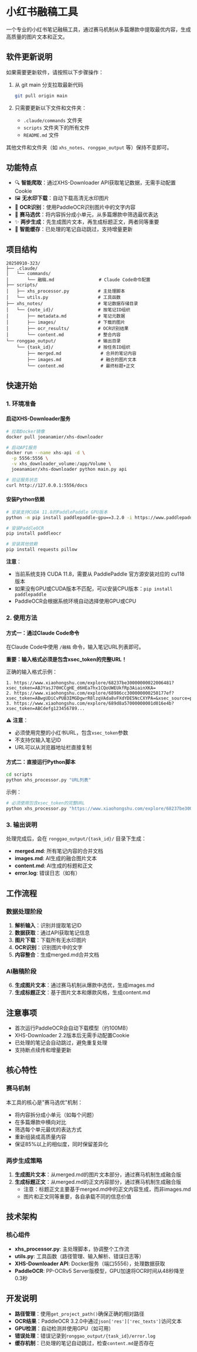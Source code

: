 # 小红书融稿工具

一个专业的小红书笔记融稿工具，通过赛马机制从多篇爆款中提取最优内容，生成高质量的图片文本和正文。

## 软件更新说明

如果需要更新软件，请按照以下步骤操作：

1. 从 git main 分支拉取最新代码
   ```bash
   git pull origin main
   ```

2. 只需要更新以下文件和文件夹：
   - `.claude/commands` 文件夹
   - `scripts` 文件夹下的所有文件
   - `README.md` 文件

其他文件和文件夹（如 `xhs_notes`、`ronggao_output` 等）保持不变即可。

## 功能特点

- 🔍 **智能爬取**：通过XHS-Downloader API获取笔记数据，无需手动配置Cookie
- 🖼️ **无水印下载**：自动下载高清无水印图片
- 📝 **OCR识别**：使用PaddleOCR识别图片中的文字内容
- 🏇 **赛马选优**：将内容拆分成小单元，从多篇爆款中筛选最优表达
- ✨ **两步生成**：先生成图片文本，再生成标题正文，两者同等重要
- 💾 **智能缓存**：已处理的笔记自动跳过，支持增量更新

## 项目结构

```
20250910-323/
├── .claude/
│   └── commands/
│       └── 融稿.md                 # Claude Code命令配置
├── scripts/
│   ├── xhs_processor.py           # 主处理脚本
│   └── utils.py                   # 工具函数
├── xhs_notes/                     # 笔记数据存储目录
│   └── {note_id}/                 # 按笔记ID组织
│       ├── metadata.md            # 笔记元数据
│       ├── images/                # 下载的图片
│       ├── ocr_results/           # OCR识别结果
│       └── content.md             # 整合内容
└── ronggao_output/                # 输出目录
    └── {task_id}/                 # 按任务ID组织
        ├── merged.md               # 合并的笔记内容
        ├── images.md               # 融合的图片文本
        └── content.md              # 最终标题+正文
```

## 快速开始

### 1. 环境准备

#### 启动XHS-Downloader服务

```bash
# 拉取Docker镜像
docker pull joeanamier/xhs-downloader

# 启动API服务
docker run --name xhs-api -d \
  -p 5556:5556 \
  -v xhs_downloader_volume:/app/Volume \
  joeanamier/xhs-downloader python main.py api

# 验证服务状态
curl http://127.0.0.1:5556/docs
```

#### 安装Python依赖

```bash
# 安装支持CUDA 11.8的PaddlePaddle GPU版本
python -m pip install paddlepaddle-gpu==3.2.0 -i https://www.paddlepaddle.org.cn/packages/stable/cu118/

# 安装PaddleOCR
pip install paddleocr

# 安装其他依赖
pip install requests pillow
```

**注意**：
- 当前系统支持 CUDA 11.8，需要从 PaddlePaddle 官方源安装对应的 cu118 版本
- 如果没有GPU或CUDA版本不匹配，可以安装CPU版本：`pip install paddlepaddle`
- PaddleOCR会根据系统环境自动选择使用GPU或CPU

### 2. 使用方法

#### 方式一：通过Claude Code命令

在Claude Code中使用 `/融稿` 命令，输入笔记URL列表即可。

**重要：输入格式必须是包含xsec_token的完整URL！**

正确的输入格式示例：

```
1. https://www.xiaohongshu.com/explore/68237be30000000022006481?xsec_token=ABJYasJ70HCCgHE_d6HEa7hx1CQoUWEUkfRp3AiainXKA=
2. https://www.xiaohongshu.com/explore/68986cc300000000250177ef?xsec_token=ABwgUDiCvPUB3IMGDgwrR8lzqVAda8vFXdYDE5NcCXYPA=&xsec_source=pc_user
3. https://www.xiaohongshu.com/explore/689d8a57000000001d016e4b?xsec_token=ABCdefg123456789...
```

⚠️ **注意**：
- 必须使用完整的小红书URL，包含`xsec_token`参数
- 不支持仅输入笔记ID
- URL可以从浏览器地址栏直接复制

#### 方式二：直接运行Python脚本

```bash
cd scripts
python xhs_processor.py "URL列表"
```

示例：

```bash
# 必须使用包含xsec_token的完整URL
python xhs_processor.py "https://www.xiaohongshu.com/explore/68237be30000000022006481?xsec_token=ABJYasJ70HCCgHE_d6HEa7hx1CQoUWEUkfRp3AiainXKA="
```

### 3. 输出说明

处理完成后，会在 `ronggao_output/{task_id}/` 目录下生成：

- **merged.md**: 所有笔记内容的合并文档
- **images.md**: AI生成的融合图片文本
- **content.md**: AI生成的标题和正文
- **error.log**: 错误日志（如有）

## 工作流程

### 数据处理阶段
1. **解析输入**：识别并提取笔记ID
2. **数据获取**：通过API获取笔记信息
3. **图片下载**：下载所有无水印图片
4. **OCR识别**：识别图片中的文字
5. **内容整合**：生成merged.md合并文档

### AI融稿阶段
6. **生成图片文本**：通过赛马机制从爆款中选优，生成images.md
7. **生成标题正文**：基于图片文本和爆款风格，生成content.md

## 注意事项

- 首次运行PaddleOCR会自动下载模型（约100MB）
- XHS-Downloader 2.2版本后无需手动配置Cookie
- 已处理的笔记会自动跳过，避免重复处理
- 支持断点续传和增量更新


## 核心特性

### 赛马机制
本工具的核心是"赛马选优"机制：
- 将内容拆分成小单元（如每个问题）
- 在多篇爆款中横向对比
- 筛选每个单元最优的表达方式
- 重新组装成高质量内容
- 保证85%以上的相似度，同时保留差异化

### 两步生成策略
1. **生成图片文本**：从merged.md的图片文本部分，通过赛马机制生成融合版
2. **生成标题正文**：从merged.md的正文内容部分，通过赛马机制生成融合版
   - 注意：标题正文主要基于merged.md中的正文内容生成，而非images.md
   - 图片和正文同等重要，各自承载不同的信息价值

## 技术架构

### 核心组件

- **xhs_processor.py**: 主处理脚本，协调整个工作流
- **utils.py**: 工具函数（路径管理、输入解析、错误日志等）
- **XHS-Downloader API**: Docker服务（端口5556），处理数据获取
- **PaddleOCR**: PP-OCRv5 Server版模型，GPU加速将OCR时间从48秒降至0.3秒


## 开发说明

- **路径管理**：使用`get_project_path()`确保正确的相对路径
- **OCR结果**：PaddleOCR 3.2.0中通过`json['res']['rec_texts']`访问文本
- **GPU检测**：自动检测并使用GPU（如可用）
- **错误处理**：错误记录到`ronggao_output/{task_id}/error.log`
- **缓存机制**：已处理的笔记自动跳过，检查`content.md`是否存在

